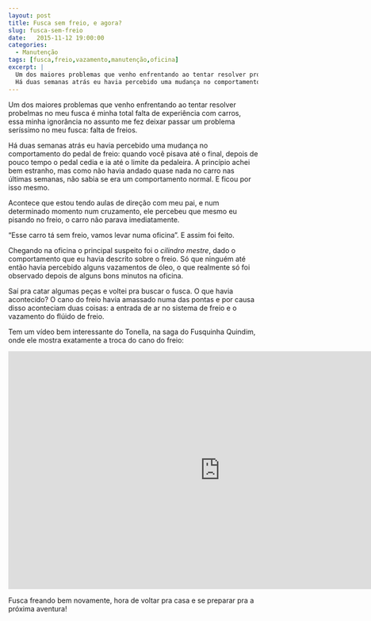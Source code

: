 ```yaml
---
layout: post
title: Fusca sem freio, e agora?
slug: fusca-sem-freio
date:   2015-11-12 19:00:00
categories:
  - Manutenção
tags: [fusca,freio,vazamento,manutenção,oficina]
excerpt: |
  Um dos maiores problemas que venho enfrentando ao tentar resolver probelmas no meu fusca é minha total falta de experiência com carros, essa minha ignorância no assunto me fez deixar passar um problema seríssimo no meu fusca: falta de freios.<br /><br />
  Há duas semanas atrás eu havia percebido uma mudança no comportamento do pedal de freio: quando você pisava até o final, depois de pouco tempo o pedal cedia e ia até o limite da pedaleira. A princípio achei bem estranho, mas como não havia andado quase nada no carro nas últimas semanas, não sabia se era um comportamento normal. E ficou por isso mesmo.
---
```


Um dos maiores problemas que venho enfrentando ao tentar resolver probelmas no meu fusca é minha total falta de experiência com carros, essa minha ignorância no assunto me fez deixar passar um problema seríssimo no meu fusca: falta de freios.

Há duas semanas atrás eu havia percebido uma mudança no comportamento do pedal de freio: quando você pisava até o final, depois de pouco tempo o pedal cedia e ia até o limite da pedaleira. A princípio achei bem estranho, mas como não havia andado quase nada no carro nas últimas semanas, não sabia se era um comportamento normal. E ficou por isso mesmo.

Acontece que estou tendo aulas de direção com meu pai, e num determinado momento num cruzamento, ele percebeu que mesmo eu pisando no freio, o carro não parava imediatamente.

“Esse carro tá sem freio, vamos levar numa oficina”. E assim foi feito.

Chegando na oficina o principal suspeito foi o *cilindro mestre*, dado o comportamento que eu havia descrito sobre o freio. Só que ninguém até então havia percebido alguns vazamentos de óleo, o que realmente só foi observado depois de alguns bons minutos na oficina.

Saí pra catar algumas peças e voltei pra buscar o fusca. O que havia acontecido? O cano do freio havia amassado numa das pontas  e por causa disso aconteciam duas coisas: a entrada de ar no sistema de freio e o vazamento do flúido de freio.

Tem um vídeo bem interessante do Tonella, na saga do Fusquinha Quindim, onde ele mostra exatamente a troca do cano do freio:

<div class="video-container"><iframe width="853" height="480" src="https://www.youtube.com/embed/SYPpNoF6Kxg?start=561" frameborder="0" allowfullscreen></iframe></div>

Fusca freando bem novamente, hora de voltar pra casa e se preparar pra a próxima aventura!
